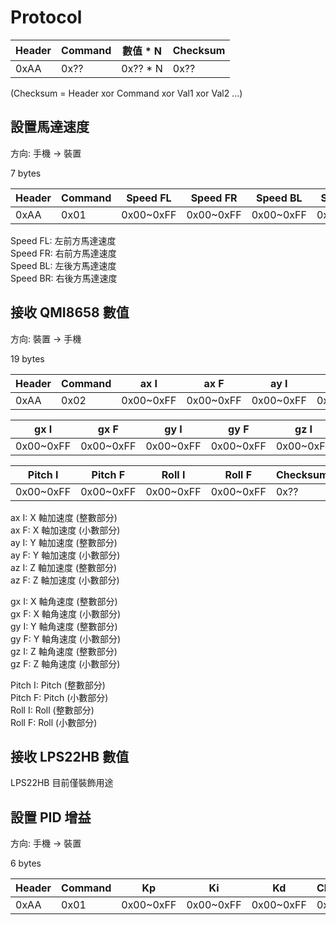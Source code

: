 # Protocol

| Header | Command | 數值 * N | Checksum |
| ---- | ---- | -------- | -----|
| 0xAA | 0x?? | 0x?? * N | 0x?? |

(Checksum = Header xor Command xor Val1 xor Val2 ...)

## 設置馬達速度

方向: 手機 -> 裝置

7 bytes

| Header | Command | Speed FL | Speed FR | Speed BL | Speed BR | Checksum |
| ---- | ---- | --------- | --------- | --------- | --------- | ---- |
| 0xAA | 0x01 | 0x00~0xFF | 0x00~0xFF | 0x00~0xFF | 0x00~0xFF | 0x?? |

Speed FL: 左前方馬達速度<br>
Speed FR: 右前方馬達速度<br>
Speed BL: 左後方馬達速度<br>
Speed BR: 右後方馬達速度

## 接收 QMI8658 數值

方向: 裝置 -> 手機

19 bytes

| Header | Command | ax I | ax F | ay I | ay F | az I | az F |
| ---- | ---- | --------- | --------- | --------- | --------- | --------- | --------- |
| 0xAA | 0x02 | 0x00~0xFF | 0x00~0xFF | 0x00~0xFF | 0x00~0xFF | 0x00~0xFF | 0x00~0xFF |

| gx I | gx F | gy I | gy F| gz I | gz F |
| --------- | --------- | --------- | --------- | --------- | --------- |
| 0x00~0xFF | 0x00~0xFF | 0x00~0xFF | 0x00~0xFF | 0x00~0xFF | 0x00~0xFF |

| Pitch I | Pitch F | Roll I | Roll F| Checksum |
| --------- | --------- | --------- | --------- | ---- |
| 0x00~0xFF | 0x00~0xFF | 0x00~0xFF | 0x00~0xFF | 0x?? |

ax I: X 軸加速度 (整數部分)<br>
ax F: X 軸加速度 (小數部分)<br>
ay I: Y 軸加速度 (整數部分)<br>
ay F: Y 軸加速度 (小數部分)<br>
az I: Z 軸加速度 (整數部分)<br>
az F: Z 軸加速度 (小數部分)

gx I: X 軸角速度 (整數部分)<br>
gx F: X 軸角速度 (小數部分)<br>
gy I: Y 軸角速度 (整數部分)<br>
gy F: Y 軸角速度 (小數部分)<br>
gz I: Z 軸角速度 (整數部分)<br>
gz F: Z 軸角速度 (小數部分)

Pitch I: Pitch (整數部分)<br>
Pitch F: Pitch (小數部分)<br>
Roll I: Roll (整數部分)<br>
Roll F: Roll (小數部分)

## 接收 LPS22HB 數值

LPS22HB 目前僅裝飾用途

## 設置 PID 增益

方向: 手機 -> 裝置

6 bytes

| Header | Command | Kp | Ki | Kd | Checksum |
| ---- | ---- | --------- | --------- | --------- | ---- |
| 0xAA | 0x01 | 0x00~0xFF | 0x00~0xFF | 0x00~0xFF | 0x?? |
